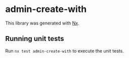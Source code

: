 # admin-create-with

This library was generated with [Nx](https://nx.dev).

## Running unit tests

Run `nx test admin-create-with` to execute the unit tests.
